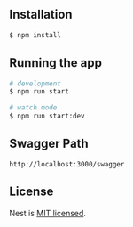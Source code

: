 ## Installation

```bash
$ npm install
```

## Running the app

```bash
# development
$ npm run start

# watch mode
$ npm run start:dev
```

## Swagger Path
```
http://localhost:3000/swagger
```

## License

Nest is [MIT licensed](LICENSE).
